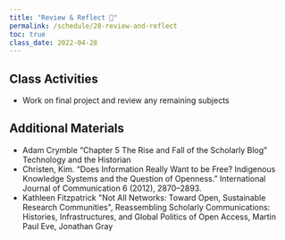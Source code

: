 ```yaml
---
title: "Review & Reflect 🧾"
permalink: /schedule/28-review-and-reflect
toc: true
class_date: 2022-04-28
---
```


## Class Activities

- Work on final project and review any remaining subjects

## Additional Materials

- Adam Crymble “Chapter 5 The Rise and Fall of the Scholarly Blog” Technology and the Historian
- Christen, Kim. “Does Information Really Want to be Free? Indigenous Knowledge Systems and the Question of Openness.” International Journal of Communication 6 (2012), 2870–2893.
- Kathleen Fitzpatrick "Not All Networks: Toward Open, Sustainable Research Communities", Reassembling Scholarly Communications: Histories, Infrastructures, and Global Politics of Open Access, Martin Paul Eve, Jonathan Gray
